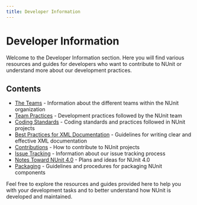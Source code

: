 ```yaml
---
title: Developer Information
---
```


# Developer Information

Welcome to the Developer Information section. Here you will find various resources and guides for developers who want to contribute to NUnit or understand more about our development practices.

## Contents

- [The Teams](The-Teams.md) - Information about the different teams within the NUnit organization
- [Team Practices](Team-Practices.md) - Development practices followed by the NUnit team
- [Coding Standards](Coding-Standards.md) - Coding standards and practices followed in NUnit projects
- [Best Practices for XML Documentation](Best-practices-for-XML-documentation.md) - Guidelines for writing clear and effective XML documentation
- [Contributions](Contributions.md) - How to contribute to NUnit projects
- [Issue Tracking](Issue-Tracking.md) - Information about our issue tracking process
- [Notes Toward NUnit 4.0](Notes-Toward-NUnit-4.0.md) - Plans and ideas for NUnit 4.0
- [Packaging](Packaging/index.md) - Guidelines and procedures for packaging NUnit components

Feel free to explore the resources and guides provided here to help you with your development tasks and to better understand how NUnit is developed and maintained.
